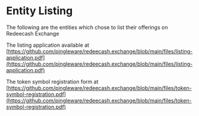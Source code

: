 # Entity Listing

The following are the entities which chose to list their offerings on Redeecash Exchange

The listing application available at [https://github.com/pingleware/redeecash.exchange/blob/main/files/listing-application.pdf](https://github.com/pingleware/redeecash.exchange/blob/main/files/listing-application.pdf)

The token symbol registration form at [https://github.com/pingleware/redeecash.exchange/blob/main/files/token-symbol-registration.pdf](https://github.com/pingleware/redeecash.exchange/blob/main/files/token-symbol-registration.pdf)
